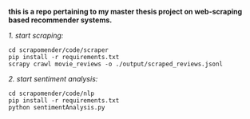**this is a repo pertaining to my master thesis project on web-scraping based recommender systems.**

 *1. start scraping:*

	cd scrapomender/code/scraper
	pip install -r requirements.txt
	scrapy crawl movie_reviews -o ./output/scraped_reviews.jsonl

 *2. start sentiment analysis:*

	cd scrapomender/code/nlp
	pip install -r requirements.txt
	python sentimentAnalysis.py
